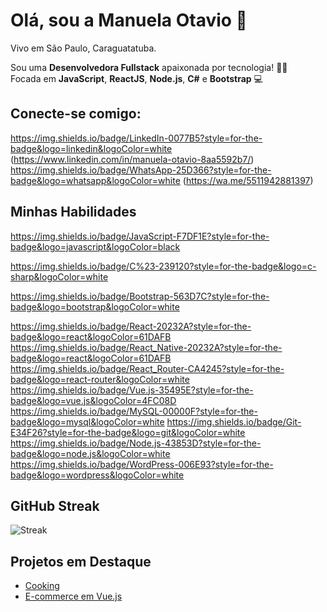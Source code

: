 # Olá, sou a Manuela Otavio 👋

Vivo em São Paulo, Caraguatatuba.

Sou uma **Desenvolvedora Fullstack** apaixonada por tecnologia! 🧑‍💻  
Focada em **JavaScript**, **ReactJS**, **Node.js**, **C#** e **Bootstrap** 💻

## Conecte-se comigo:
https://img.shields.io/badge/LinkedIn-0077B5?style=for-the-badge&logo=linkedin&logoColor=white (https://www.linkedin.com/in/manuela-otavio-8aa5592b7/)
https://img.shields.io/badge/WhatsApp-25D366?style=for-the-badge&logo=whatsapp&logoColor=white (https://wa.me/5511942881397)

## Minhas Habilidades
https://img.shields.io/badge/JavaScript-F7DF1E?style=for-the-badge&logo=javascript&logoColor=black

https://img.shields.io/badge/C%23-239120?style=for-the-badge&logo=c-sharp&logoColor=white

https://img.shields.io/badge/Bootstrap-563D7C?style=for-the-badge&logo=bootstrap&logoColor=white

https://img.shields.io/badge/React-20232A?style=for-the-badge&logo=react&logoColor=61DAFB
https://img.shields.io/badge/React_Native-20232A?style=for-the-badge&logo=react&logoColor=61DAFB
https://img.shields.io/badge/React_Router-CA4245?style=for-the-badge&logo=react-router&logoColor=white
https://img.shields.io/badge/Vue.js-35495E?style=for-the-badge&logo=vue.js&logoColor=4FC08D
https://img.shields.io/badge/MySQL-00000F?style=for-the-badge&logo=mysql&logoColor=white
https://img.shields.io/badge/Git-E34F26?style=for-the-badge&logo=git&logoColor=white
https://img.shields.io/badge/Node.js-43853D?style=for-the-badge&logo=node.js&logoColor=white
https://img.shields.io/badge/WordPress-006E93?style=for-the-badge&logo=wordpress&logoColor=white

## GitHub Streak
![Streak](https://github-readme-streak-stats.herokuapp.com/?user=manuelazotavio)

## Projetos em Destaque
- [Cooking](https://github.com/manuelazotavio/Development)
- [E-commerce em Vue.js](https://github.com/manuelazotavio/ShoppingAtv)

